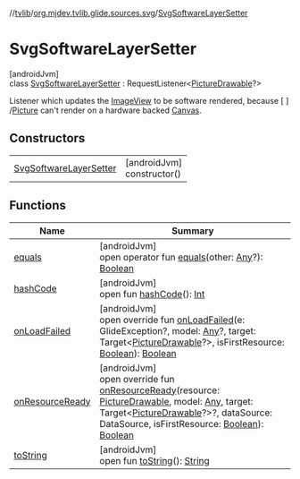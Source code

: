 //[tvlib](../../../index.md)/[org.mjdev.tvlib.glide.sources.svg](../index.md)/[SvgSoftwareLayerSetter](index.md)

# SvgSoftwareLayerSetter

[androidJvm]\
class [SvgSoftwareLayerSetter](index.md) : RequestListener&lt;[PictureDrawable](https://developer.android.com/reference/kotlin/android/graphics/drawable/PictureDrawable.html)?&gt; 

Listener which updates the [ImageView](https://developer.android.com/reference/kotlin/android/widget/ImageView.html) to be software rendered, because [ ] /[Picture](https://developer.android.com/reference/kotlin/android/graphics/Picture.html) can't render on a hardware backed [Canvas](https://developer.android.com/reference/kotlin/android/graphics/Canvas.html).

## Constructors

| | |
|---|---|
| [SvgSoftwareLayerSetter](-svg-software-layer-setter.md) | [androidJvm]<br>constructor() |

## Functions

| Name | Summary |
|---|---|
| [equals](../../org.mjdev.tvlib.webscrapper.select/-element-not-found-exception/index.md#585090901%2FFunctions%2F-1596939238) | [androidJvm]<br>open operator fun [equals](../../org.mjdev.tvlib.webscrapper.select/-element-not-found-exception/index.md#585090901%2FFunctions%2F-1596939238)(other: [Any](https://kotlinlang.org/api/latest/jvm/stdlib/kotlin/-any/index.html)?): [Boolean](https://kotlinlang.org/api/latest/jvm/stdlib/kotlin/-boolean/index.html) |
| [hashCode](../../org.mjdev.tvlib.webscrapper.select/-element-not-found-exception/index.md#1794629105%2FFunctions%2F-1596939238) | [androidJvm]<br>open fun [hashCode](../../org.mjdev.tvlib.webscrapper.select/-element-not-found-exception/index.md#1794629105%2FFunctions%2F-1596939238)(): [Int](https://kotlinlang.org/api/latest/jvm/stdlib/kotlin/-int/index.html) |
| [onLoadFailed](on-load-failed.md) | [androidJvm]<br>open override fun [onLoadFailed](on-load-failed.md)(e: GlideException?, model: [Any](https://kotlinlang.org/api/latest/jvm/stdlib/kotlin/-any/index.html)?, target: Target&lt;[PictureDrawable](https://developer.android.com/reference/kotlin/android/graphics/drawable/PictureDrawable.html)?&gt;, isFirstResource: [Boolean](https://kotlinlang.org/api/latest/jvm/stdlib/kotlin/-boolean/index.html)): [Boolean](https://kotlinlang.org/api/latest/jvm/stdlib/kotlin/-boolean/index.html) |
| [onResourceReady](on-resource-ready.md) | [androidJvm]<br>open override fun [onResourceReady](on-resource-ready.md)(resource: [PictureDrawable](https://developer.android.com/reference/kotlin/android/graphics/drawable/PictureDrawable.html), model: [Any](https://kotlinlang.org/api/latest/jvm/stdlib/kotlin/-any/index.html), target: Target&lt;[PictureDrawable](https://developer.android.com/reference/kotlin/android/graphics/drawable/PictureDrawable.html)?&gt;?, dataSource: DataSource, isFirstResource: [Boolean](https://kotlinlang.org/api/latest/jvm/stdlib/kotlin/-boolean/index.html)): [Boolean](https://kotlinlang.org/api/latest/jvm/stdlib/kotlin/-boolean/index.html) |
| [toString](../../org.mjdev.tvlib.webscrapper.select/-element-not-found-exception/index.md#1616463040%2FFunctions%2F-1596939238) | [androidJvm]<br>open fun [toString](../../org.mjdev.tvlib.webscrapper.select/-element-not-found-exception/index.md#1616463040%2FFunctions%2F-1596939238)(): [String](https://kotlinlang.org/api/latest/jvm/stdlib/kotlin/-string/index.html) |
